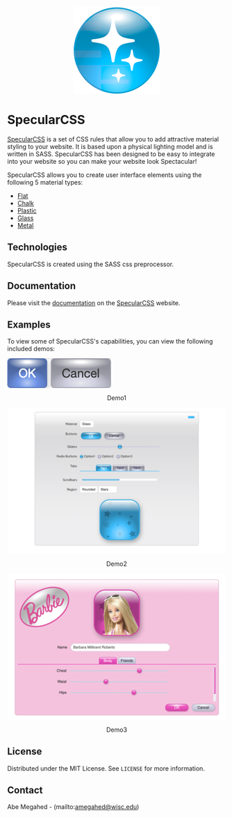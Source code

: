 <p align="center">
  <div align="center">
    <img src="./images/icon.png" alt="Logo" style="width:200px">
  </div>
</p>

# SpecularCSS

[SpecularCSS](https://specularcss.sharedigm.com) is a set of CSS rules that allow you to add attractive material styling to your website. It is based upon a physical lighting model and is written in SASS. SpecularCSS has been designed to be easy to integrate into your website so you can make your website look Spectacular!

SpecularCSS allows you to create user interface elements using the following 5 material types:
 - [Flat](https://specularcss.sharedigm.com/#materials/flat)
 - [Chalk](https://specularcss.sharedigm.com/#materials/chalk)
 - [Plastic](https://specularcss.sharedigm.com/#materials/plastic)
 - [Glass](https://specularcss.sharedigm.com/#materials/glass)
 - [Metal](https://specularcss.sharedigm.com/#materials/metal)

## Technologies

SpecularCSS is created using the SASS css preprocessor.

## Documentation

Please visit the [documentation](https://specularcss.sharedigm.com/#docs) on the [SpecularCSS](https://specularcss.sharedigm.com) website.

## Examples

To view some of SpecularCSS's capabilities, you can view the following included demos:

[<img src="images/demo1.png" align="center">](https://specularcss.sharedigm.com/vendor/specularcss/demos/demo2/index.html)
<div align="center">Demo1</div>

[<div><img src="images/demo2.png" align="center">](https://specularcss.sharedigm.com/vendor/specularcss/demos/demo2/index.html)
<div align="center">Demo2</div>

[<div><img src="images/demo3.png" align="center">](https://specularcss.sharedigm.com/vendor/specularcss/demos/demo3/index.html)
<div align="center">Demo3</div>

<!-- LICENSE -->
## License

Distributed under the MIT License. See `LICENSE` for more information.

<!-- CONTACT -->
## Contact

Abe Megahed - (mailto:amegahed@wisc.edu)